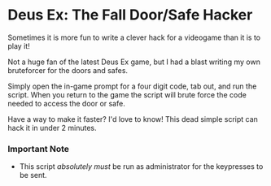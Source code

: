 Deus Ex: The Fall Door/Safe Hacker
==================================

Sometimes it is more fun to write a clever hack for a videogame than it is to play it!

Not a huge fan of the latest Deus Ex game, but I had a blast writing my own bruteforcer for the doors and safes.

Simply open the in-game prompt for a four digit code, tab out, and run the script. When you return to the game the script will brute force the code needed to access the door or safe. 

Have a way to make it faster? I'd love to know! This dead simple script can hack it in under 2 minutes. 

### Important Note

- This script *absolutely must* be run as administrator for the keypresses to be sent.